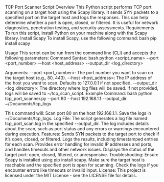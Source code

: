 TCP Port Scanner Script
Overview
This Python script performs TCP port scanning on a target host using the Scapy library. It sends SYN packets to a specified port on the target host and logs the responses. This can help determine whether a port is open, closed, or filtered. It is useful for network diagnostics, penetration testing, and security assessments.
Requirements
To run this script, install Python on your machine along with the Scapy library.
Install Scapy
To install Scapy, use the following command:
bash
pip install scapy

Usage
This script can be run from the command line (CLI) and accepts the following parameters:
Command Syntax:
bash
python <script_name> --port <port_number> --host <host_address> --output_dir <log_directory>

Arguments:
--port <port_number>: The port number you want to scan on the target host (e.g., 80, 443).
--host <host_address>: The IP address of the host you want to scan. Defaults to 127.0.0.1 if not specified.
--output_dir <log_directory>: The directory where log files will be saved. If not provided, logs will be saved to ~/tcp_scan_script.
Example Command:
bash
python tcp_port_scanner.py --port 80 --host 192.168.1.1 --output_dir ~/Documents/tcp_logs

This command will:
Scan port 80 on the host 192.168.1.1.
Save the logs in ~/Documents/tcp_logs.
Log File:
The script generates a log file named tcp_port_scan.log in the specified --output_dir. The log includes details about the scan, such as port status and any errors or warnings encountered during execution.
Features:
Sends SYN packets to the target port to check if it’s open, closed, or filtered.
Logs the results, including timestamped entries for each scan.
Provides error handling for invalid IP addresses and ports, and handles timeouts and other network issues.
Displays the status of the target port: open, closed, filtered, or unresponsive.
Troubleshooting:
Ensure Scapy is installed using pip install scapy.
Make sure the target host is reachable and the specified port is open for scanning.
Check the logs if you encounter errors like timeouts or invalid input.
License:
This project is licensed under the MIT License - see the LICENSE file for details.
